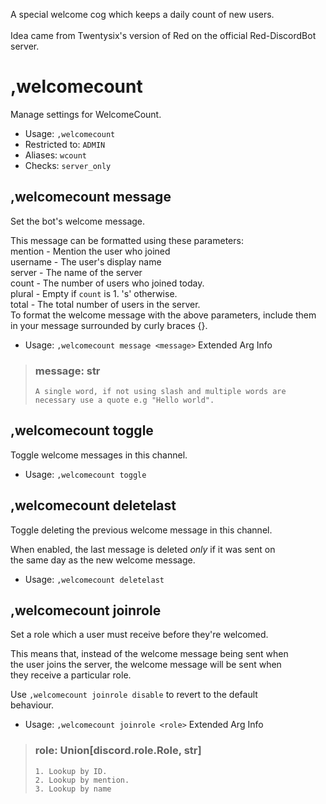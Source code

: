 A special welcome cog which keeps a daily count of new users.<br/><br/>Idea came from Twentysix's version of Red on the official Red-DiscordBot<br/>server.

# ,welcomecount
Manage settings for WelcomeCount.<br/>
 - Usage: `,welcomecount`
 - Restricted to: `ADMIN`
 - Aliases: `wcount`
 - Checks: `server_only`
## ,welcomecount message
Set the bot's welcome message.<br/>

This message can be formatted using these parameters:<br/>
    mention - Mention the user who joined<br/>
    username - The user's display name<br/>
    server - The name of the server<br/>
    count - The number of users who joined today.<br/>
    plural - Empty if `count` is 1. 's' otherwise.<br/>
    total - The total number of users in the server.<br/>
To format the welcome message with the above parameters, include them<br/>
in your message surrounded by curly braces {}.<br/>
 - Usage: `,welcomecount message <message>`
Extended Arg Info
> ### message: str
> ```
> A single word, if not using slash and multiple words are necessary use a quote e.g "Hello world".
> ```
## ,welcomecount toggle
Toggle welcome messages in this channel.<br/>
 - Usage: `,welcomecount toggle`
## ,welcomecount deletelast
Toggle deleting the previous welcome message in this channel.<br/>

When enabled, the last message is deleted *only* if it was sent on<br/>
the same day as the new welcome message.<br/>
 - Usage: `,welcomecount deletelast`
## ,welcomecount joinrole
Set a role which a user must receive before they're welcomed.<br/>

This means that, instead of the welcome message being sent when<br/>
the user joins the server, the welcome message will be sent when<br/>
they receive a particular role.<br/>

Use `,welcomecount joinrole disable` to revert to the default<br/>
behaviour.<br/>
 - Usage: `,welcomecount joinrole <role>`
Extended Arg Info
> ### role: Union[discord.role.Role, str]
> 
> 
>     1. Lookup by ID.
>     2. Lookup by mention.
>     3. Lookup by name
> 
>     
